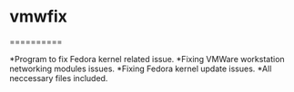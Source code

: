 # vmwfix
==========

*Program to fix Fedora kernel related issue.
*Fixing VMWare workstation networking modules issues.
*Fixing Fedora kernel update issues.
*All neccessary files included.
